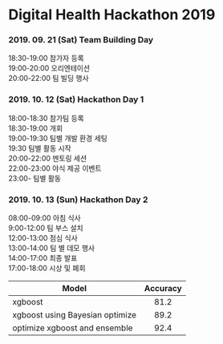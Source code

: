 # Digital Health Hackathon 2019

### 2019. 09. 21 (Sat) Team Building Day
18:30-19:00 참가자 등록  
19:00-20:00 오리엔테이션  
20:00-22:00 팀 빌딩 행사  
  
### 2019. 10. 12 (Sat) Hackathon Day 1
18:00-18:30 참가팀 등록  
18:30-19:00 개회  
19:00-19:30 팀별 개발 환경 세팅  
19:30 팀별 활동 시작  
20:00-22:00 멘토링 세션  
22:00-23:00 야식 제공 이벤트  
23:00- 팀별 활동  
  
### 2019. 10. 13 (Sun) Hackathon Day 2
08:00-09:00 아침 식사  
9:00-12:00 팀 부스 설치  
12:00-13:00 점심 식사  
13:00-14:00 팀 별 데모 행사  
14:00-17:00 최종 발표  
17:00-18:00 시상 및 폐회  



Model                                    | Accuracy        |
---------------------------------------- | :-------------: | 
xgboost                                  | 81.2            | 
xgboost using Bayesian optimize          | 89.2            | 
optimize xgboost and ensemble            | 92.4            | 
